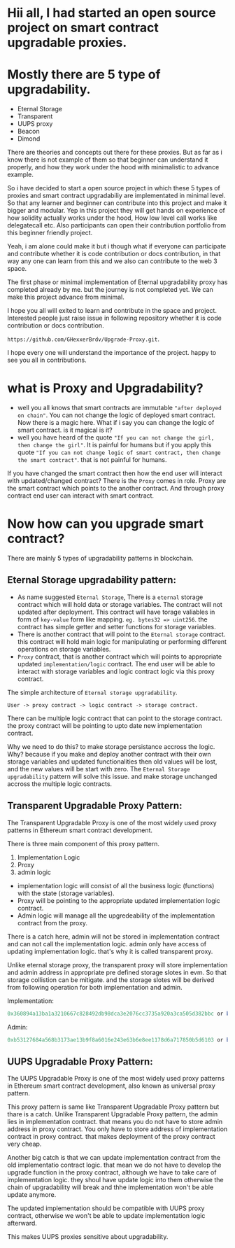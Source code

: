# Hii all, I had started an open source project on smart contract upgradable proxies.

# Mostly there are 5 type of upgradability. 
* Eternal Storage
* Transparent
* UUPS proxy
* Beacon
* Dimond

There are theories and concepts out there for these proxies. But as far as i know there is not example of them so that beginner can understand it properly, and how they work under the hood with minimalistic to advance example.

So i have decided to start a open source project in which these 5 types of proxies and smart contract upgradabiliy are implementated in minimal level. So that any learner and beginner can contribute into this project and make it bigger and modular. Yep in this project they will get hands on experience of how solidity actually works under the hood, How low level call works like delegatecall etc. Also participants can open their contribution portfolio from this beginner friendly project. 

Yeah, i am alone could make it but i though what if everyone can participate and contribute whether it is code contribution or docs contribution, in that way any one can learn from this and we also can contribute to the web 3 space. 

The first phase or  minimal implementation of Eternal upgradability proxy has completed already by me. but the journey is not completed yet. We can make this project advance from minimal. 

I hope you all will exited to learn and contribute in the space and project. Interested people just raise issue in following repository whether it is code contribution or docs contribution.

`https://github.com/GHexxerBrdv/Upgrade-Proxy.git`.

I hope every one will understand the importance of the project. happy to see you all in contributions.

# what is Proxy and Upgradability?

- well you all knows that smart contracts are immutable `"after deployed on chain"`. You can not change the logic of deployed smart contract. Now there is a magic here. What if i say you can change the logic of smart contract. is it magical is it?
- well you have heard of the quote `"If you can not change the girl, then change the girl"`. It is painful for humans but if you apply this quote `"If you can not change logic of smart contract, then change the smart contract"`. that is not painful for humans.

If you have changed the smart contract then how the end user will interact with updated/changed contract? There is the `Proxy` comes in role. Proxy are the smart contract which points to the another contract. And through proxy contract end user can interact with smart contract.

# Now how can you upgrade smart contract?

There are mainly 5 types of upgradability patterns in blockchain.

## Eternal Storage upgradability pattern:

* As name suggested `Eternal Storage`, There is a `eternal` storage contract which will hold data or storage variables. The contract will not updated after deployment. This contract will have torage valiables in form of `key-value` form like mapping. `eg. bytes32 => uint256`. the contract has simple getter and setter functions for storage variables.
* There is another contract that will point to the `Eternal storage` contract. this contract will hold main logic for manipulating or performing different operations on storage variables. 
* `Proxy` contract, that is another contract which will points to appropriate updated `implementation/logic` contract. The end user will be able to interact with storage variables and logic contract logic via this proxy contract.

The simple architecture of `Eternal storage upgradability`.

```
User -> proxy contract -> logic contract -> storage contract.
```

There can be multiple logic contract that can point to the storage contract. the proxy contract will be pointing to upto date new implementation contract.

Why we need to do this? to make storage persistance accross the logic. Why? because if you make and deploy another contract with their own storage variables and updated functionalities then old values will be lost, and the new values will be start with zero. The `Eternal Storage upgradability` pattern will solve this issue. and make storage unchanged accross the multiple logic contracts.

## Transparent Upgradable Proxy Pattern:

The Transparent Upgradable Proxy is one of the most widely used proxy patterns in Ethereum smart contract development. 

There is three main component of this proxy pattern.
1. Implementation Logic
2. Proxy
3. admin logic

* implementation logic will consist of all the business logic (functions) with the state (storage variables).
* Proxy will be pointing to the appropriate updated implementation logic contract.
* Admin logic will manage all the upgredeability of the implementation contract from the proxy.

There is a catch here, admin will not be stored in implementation contract and can not call the implementation logic. admin only have access of updating implementation logic. that's why it is called transparent proxy.

Unlike eternal storage proxy, the transparent proxy will store implementation and admin address in appropriate pre defined storage slotes in evm. So that storage collistion can be mitigate. and the storage slotes will be derived from following operation for both implementation and admin.

Implementation:
```js
0x360894a13ba1a3210667c828492db98dca3e2076cc3735a920a3ca505d382bbc or bytes32(uint256(keccak256('eip1967.proxy.implementation')) - 1)
```
Admin:
```js
0xb53127684a568b3173ae13b9f8a6016e243e63b6e8ee1178d6a717850b5d6103 or bytes32(uint256(keccak256('eip1967.proxy.admin')) - 1).
```

## UUPS Upgradable Proxy Pattern:

The UUPS Upgradable Proxy is one of the most widely used proxy patterns in Ethereum smart contract development, also known as universal proxy pattern.

This proxy pattern is same like Transparent Upgradable Proxy pattern but thare is a catch. Unlike Transparent Upgradable Proxy pattern, the admin lies in implementation contract. that means you do not have to store admin address in proxy contract. You only have to store address of implementation contract in proxy contract. that makes deployment of the proxy contract very cheap.

Another big catch is that we can update implementation contract from the old implementatio contract logic. that mean we do not have to develop the upgrade function in the proxy contract, although we have to take care of implementation logic. they shoul have update logic into them otherwise the chain of upgradability will break and thhe implementation won't be able update anymore. 

The updated implementation should be compatible with UUPS proxy contract, otherwise we won't be able to update implementation logic afterward.

This makes UUPS proxies sensitive about upgradability.